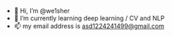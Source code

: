 - 👋 Hi, I’m @we1sher
- 🌱 I’m currently learning deep learning / CV and NLP
- 📫 my email address is asd1224241499@gmail.com 
